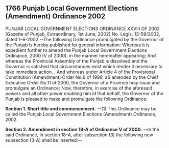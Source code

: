## 1766 Punjab Local Government Elections (Amendment) Ordinance 2002
 
PUNJAB LOCAL GOVERNMENT ELECTIONS
ORDINANCE XXVIII OF 2002
[Gazette of Punjab, Extraordinary, 1st June, 2002]
No. Legis. 13-59/2002, dated 1-6-2002.--The following Ordinance promulgated by the Governor of the Punjab is hereby published for general information:
Whereas it is expedient further to amend the Punjab Local Government Elections Ordinance, 2000 (V of 2000), in the manner hereinafter appearing;
And whereas the Provincial Assembly of the Punjab is dissolved and the Governor is satisfied that circumstances exist which render it necessary to take immediate action. .
And whereas under Article 4 of the Provisional Constitution (Amendment) Order No.9 of 1999, a$ amended by the Chief Executive Order No.11 of 2000, the Governor of a Province may issue and promulgate an Ordinance;
Now, therefore, in exercise of the aforesaid powers and all other power enabling him id that behalf, the Governor of the Punjab is pleased to make and promulgate the following Ordinance:

**Section 1. Short title and commencement.**
--(1) This Ordinance may be called the Punjab Local Government Elections (Amendment) Ordinance, 2002.

 

**Section 2. Amendment in section 18-A of Ordinance V of 2000.**
--In the said Ordinance, in section 18-A, after subsection (3) the following new subsection (3-A) shall be inserted:--

